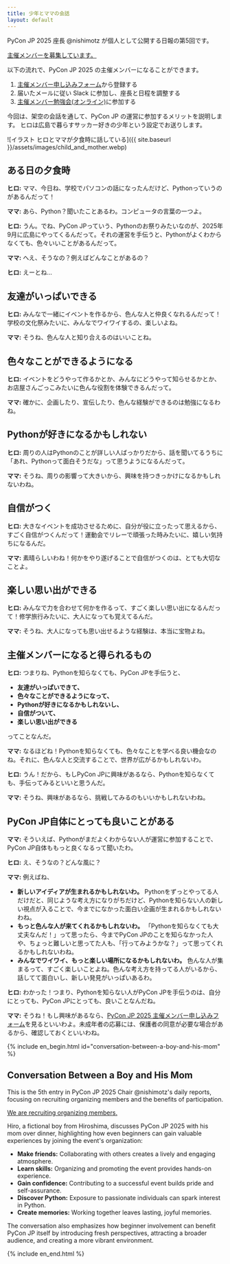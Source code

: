 ```yaml
---
title: 少年とママの会話
layout: default
---
```


PyCon JP 2025 座長 @nishimotz が個人として公開する日報の第5回です。

[主催メンバーを募集しています。](https://pyconjp.blogspot.com/2024/12/call-for-organizing-members-ja.html)

以下の流れで、PyCon JP 2025 の主催メンバーになることができます。

1. [主催メンバー申し込みフォーム](https://forms.gle/7irqYKhZVj7AY7LfA)から登録する
2. 届いたメールに従い Slack に参加し、座長と日程を調整する
3. [主催メンバー勉強会(オンライン)](/2024/12/07/onboarding-study.html)に参加する

今回は、架空の会話を通して、PyCon JP の運営に参加するメリットを説明します。
ヒロは広島で暮らすサッカー好きの少年という設定でお送りします。

<div class="image-center">
![イラスト ヒロとママが夕食時に話している]({{ site.baseurl }}/assets/images/child_and_mother.webp)
</div>

## ある日の夕食時

**ヒロ:** ママ、今日ね、学校でパソコンの話になったんだけど、Pythonっていうのがあるんだって！  

**ママ:** あら、Python？聞いたことあるわ。コンピュータの言葉の一つよ。  

**ヒロ:** うん。でね、PyCon JPっていう、Pythonのお祭りみたいなのが、2025年9月に広島にやってくるんだって。それの運営を手伝うと、Pythonがよくわからなくても、色々いいことがあるんだって。

**ママ:** へえ、そうなの？例えばどんなことがあるの？  

**ヒロ:** えーとね…

## 友達がいっぱいできる

**ヒロ:** みんなで一緒にイベントを作るから、色んな人と仲良くなれるんだって！学校の文化祭みたいに、みんなでワイワイするの、楽しいよね。

**ママ:** そうね、色んな人と知り合えるのはいいことね。  

## 色々なことができるようになる

**ヒロ:** イベントをどうやって作るかとか、みんなにどうやって知らせるかとか、お店屋さんごっこみたいに色んな役割を体験できるんだって。

**ママ:** 確かに、企画したり、宣伝したり、色んな経験ができるのは勉強になるわね。  

## Pythonが好きになるかもしれない

**ヒロ:** 周りの人はPythonのことが詳しい人ばっかりだから、話を聞いてるうちに「あれ、Pythonって面白そうだな」って思うようになるんだって。

**ママ:** そうね、周りの影響って大きいから、興味を持つきっかけになるかもしれないわね。  

## 自信がつく

**ヒロ:** 大きなイベントを成功させるために、自分が役に立ったって思えるから、すごく自信がつくんだって！運動会でリレーで頑張った時みたいに、嬉しい気持ちになるんだ。

**ママ:** 素晴らしいわね！何かをやり遂げることで自信がつくのは、とても大切なことよ。  

## 楽しい思い出ができる

**ヒロ:** みんなで力を合わせて何かを作るって、すごく楽しい思い出になるんだって！修学旅行みたいに、大人になっても覚えてるんだ。

**ママ:** そうね、大人になっても思い出せるような経験は、本当に宝物よね。

## 主催メンバーになると得られるもの

**ヒロ:** つまりね、Pythonを知らなくても、PyCon JPを手伝うと、

* **友達がいっぱいできて、**  
* **色々なことができるようになって、**  
* **Pythonが好きになるかもしれないし、**  
* **自信がついて、**  
* **楽しい思い出ができる**

ってことなんだ。

**ママ:** なるほどね！Pythonを知らなくても、色々なことを学べる良い機会なのね。それに、色んな人と交流することで、世界が広がるかもしれないわ。

**ヒロ:** うん！だから、もしPyCon JPに興味があるなら、Pythonを知らなくても、手伝ってみるといいと思うんだ。

**ママ:** そうね、興味があるなら、挑戦してみるのもいいかもしれないわね。  

## PyCon JP自体にとっても良いことがある

**ママ:** そういえば、Pythonがまだよくわからない人が運営に参加することで、PyCon JP自体ももっと良くなるって聞いたわ。  

**ヒロ:** え、そうなの？どんな風に？  

**ママ:** 例えばね、

* **新しいアイディアが生まれるかもしれないわ。** Pythonをずっとやってる人だけだと、同じような考え方になりがちだけど、Pythonを知らない人の新しい視点が入ることで、今までになかった面白い企画が生まれるかもしれないわね。  
* **もっと色んな人が来てくれるかもしれないわ。** 「Pythonを知らなくても大丈夫なんだ！」って思ったら、今までPyCon JPのことを知らなかった人や、ちょっと難しいと思ってた人も、「行ってみようかな？」って思ってくれるかもしれないわね。  
* **みんなでワイワイ、もっと楽しい場所になるかもしれないわ。** 色んな人が集まるって、すごく楽しいことよね。色んな考え方を持ってる人がいるから、話してて面白いし、新しい発見がいっぱいあるわ。

**ヒロ:** わかった！つまり、Pythonを知らない人がPyCon JPを手伝うのは、自分にとっても、PyCon JPにとっても、良いことなんだね。

**ママ:** そうね！もし興味があるなら、[PyCon JP 2025 主催メンバー申し込みフォーム](https://forms.gle/7irqYKhZVj7AY7LfA)を見るといいわよ。未成年者の応募には、保護者の同意が必要な場合があるから、確認しておくといいわね。

{% include en_begin.html id="conversation-between-a-boy-and-his-mom" %}

## Conversation Between a Boy and His Mom

This is the 5th entry in PyCon JP 2025 Chair @nishimotz's daily reports, focusing on recruiting organizing members and the benefits of participation.

[We are recruiting organizing members.](https://forms.gle/7irqYKhZVj7AY7LfA)

Hiro, a fictional boy from Hiroshima, discusses PyCon JP 2025 with his mom over dinner, highlighting how even beginners can gain valuable experiences by joining the event's organization:

- **Make friends:** Collaborating with others creates a lively and engaging atmosphere.  
- **Learn skills:** Organizing and promoting the event provides hands-on experience.  
- **Gain confidence:** Contributing to a successful event builds pride and self-assurance.  
- **Discover Python:** Exposure to passionate individuals can spark interest in Python.  
- **Create memories:** Working together leaves lasting, joyful memories.

The conversation also emphasizes how beginner involvement can benefit PyCon JP itself by introducing fresh perspectives, attracting a broader audience, and creating a more vibrant environment.

{% include en_end.html %}
